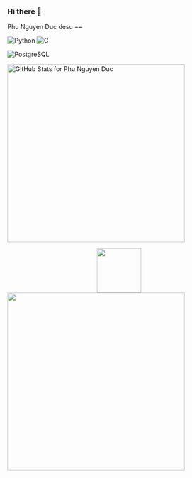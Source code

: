 ### Hi there 👋

Phu Nguyen Duc desu ~~


![Python](https://img.shields.io/badge/-Python-yellow?style=for-the-badge)
![C](https://img.shields.io/badge/-C-blue?style=for-the-badge)

![PostgreSQL](https://img.shields.io/badge/-PostgreSQL-007acc?style=for-the-badge)


<img src="https://github-readme-stats.vercel.app/api?username=PhuND2k3&show_icons=true&include_all_commits=true&count_private=true&theme=jolly&layout=compact"       
alt="GitHub Stats for Phu Nguyen Duc" width="400" >
<div style="display:flex; justify-content: center;">
<img src="https://i.gifer.com/origin/ad/ad932b6af29b77f105e5b24217488a70_w200.webp" width="100" >
</div>

<img src="https://github-readme-streak-stats.herokuapp.com?user=PhuND2k3&theme=jolly" width="400" >

